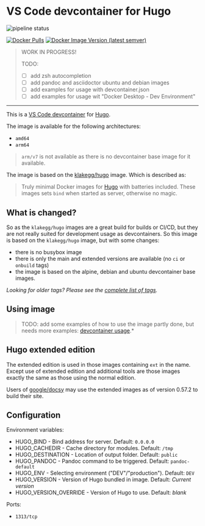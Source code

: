 # VS Code devcontainer for Hugo

![pipeline status](https://github.com/pixxelfragger/devcontainer-hugo/actions/workflows/docker.yml/badge.svg?branch=master)

[![Docker Pulls](https://img.shields.io/docker/pulls/pixxelfragger/devcontainer-hugo.svg)](https://store.docker.com/community/images/pixxelfragger/devcontainer-hugo)
[![Docker Image Version (latest semver)](https://img.shields.io/docker/v/pixxelfragger/devcontainer-hugo?sort=semver)](https://hub.docker.com/r/pixxelfragger/devcontainer-hugo)

> WORK IN PROGRESS!
> 
> TODO:
> 
> - [ ] add zsh autocompletion
> - [ ] add pandoc and asciidoctor ubuntu and debian images
> - [ ] add examples for usage with devcontainer.json
> - [ ] add examples for usage wit "Docker Desktop - Dev Environment"

---

This is a [VS Code devcontainer](https://code.visualstudio.com/docs/remote/containers) for [Hugo](https://gohugo.io/).

The image is available for the following architectures:

- `amd64`
- `arm64`

> `arm/v7` is not available as there is no devcontainer base image for it available.

The image is based on the [klakegg/hugo](https://hub.docker.com/r/klakegg/hugo) image. Which is described as:

>Truly minimal Docker images for [Hugo](http://gohugo.io/) with batteries included.
>These images sets `bind` when started as server, otherwise no magic.

## What is changed?

So as the `klakegg/hugo` images are a great build for builds or CI/CD, but they are not really suited for development usage as devcontainers.
So this image is based on the `klakegg/hugo` image, but with some changes:

- there is no busybox image
- there is only the main and extended versions are available (no `ci` or `onbuild` tags)
- the image is based on the alpine, debian and ubuntu devcontainer base images.

*Looking for older tags? Please see the [complete list of tags](https://github.com/pixxelfragger/devcontainer-hugo/blob/master/doc/tags.md).*

## Using image

> TODO: add some examples of how to use the image
> partly done, but needs more examples: [devcontainer usage](https://github.com/pixxelfragger/devcontainer-hugo/blob/master/doc/example/decvontainer-usage.md).*

## Hugo extended edition

The extended edition is used in those images containing `ext` in the name. Except use of extended edition and additional tools are those images exactly the same as those using the normal edition.

Users of [google/docsy](https://github.com/google/docsy) may use the extended images as of version 0.57.2 to build their site.

## Configuration

Environment variables:

- HUGO_BIND - Bind address for server. Default: `0.0.0.0`
- HUGO_CACHEDIR - Cache directory for modules. Default: `/tmp`
- HUGO_DESTINATION - Location of output folder. Default: `public`
- HUGO_PANDOC - Pandoc command to be triggered. Default: `pandoc-default`
- HUGO_ENV - Selecting environment ("DEV"/"production"). Default: `DEV`
- HUGO_VERSION - Version of Hugo bundled in image. Default: *Current version*
- HUGO_VERSION_OVERRIDE - Version of Hugo to use. Default: *blank*

Ports:
- `1313/tcp`
